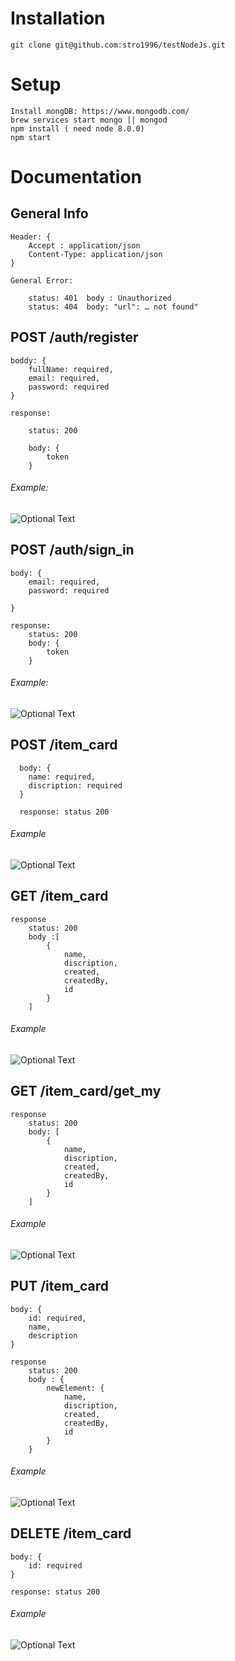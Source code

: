# Installation
	git clone git@github.com:stro1996/testNodeJs.git

# Setup
	Install mongDB: https://www.mongodb.com/
	brew services start mongo || mongod
	npm install ( need node 8.0.0)
	npm start

# Documentation

## General Info
	Header: {
		Accept : application/json
		Content-Type: application/json
	}

	General Error:
	
		status: 401  body : Unauthorized
		status: 404  body: "url": … not found"


## POST /auth/register

	boddy: {
	 	fullName: required,
		email: required,
		password: required
	}

	response:

		status: 200

		body: {
			token
		}
###### Example:
![Optional Text](../master/imagesForDoc/registration.png)
 ## POST /auth/sign_in

	body: {
		email: required,
		password: required

	}

	response:
		status: 200
		body: {
			token
		}
###### Example:
![Optional Text](../master/imagesForDoc/signIn.png)
 ## POST /item_card

	  body: {
  		name: required,
	  	discription: required
	  }

	  response: status 200

###### Example
![Optional Text](../master/imagesForDoc/post.png)
 ## GET /item_card

	response
		status: 200
		body :[
			{
				name,
				discription,
				created,
				createdBy,
				id
			}
		]
###### Example
![Optional Text](../master/imagesForDoc/getItems.png)
## GET /item_card/get_my

	response
		status: 200
		body: [
			{
				name,
				discription,
				created,
				createdBy,
				id
			}
		]
###### Example
![Optional Text](../master/imagesForDoc/getMy.png)
 ## PUT /item_card

	body: {
		id: required,
		name,
		description
	}
	
	response
		status: 200
		body : {
			newElement: {
				name,
				discription,
				created,
				createdBy,
				id
			}
		}
###### Example
![Optional Text](../master/imagesForDoc/put.png)
 ## DELETE /item_card

	body: {
		id: required
	}

	response: status 200
###### Example
![Optional Text](../master/imagesForDoc/delete.png)
